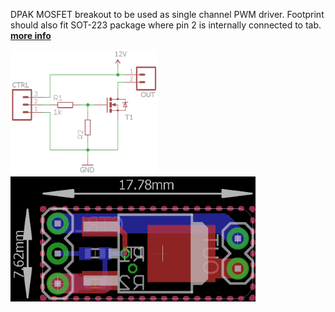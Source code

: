 DPAK MOSFET breakout to be used as single channel PWM driver. Footprint should also fit SOT-223 package where pin 2 is internally connected to tab.
[**more info**](https://hackaday.io/project/6332-breadboard-widgets/log/19615-uusb-breakout)

<img src="MOSFET breakout.sch.png" alt=".sch" height="200"> <img src="MOSFET breakout.brd.png" alt=".brd" height="200">
